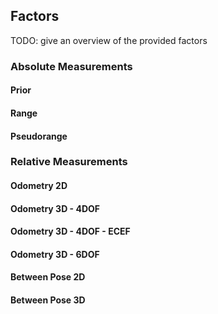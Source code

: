 ## Factors
TODO: give an overview of the provided factors
### Absolute Measurements

#### Prior

#### Range

#### Pseudorange

### Relative Measurements

#### Odometry 2D

#### Odometry 3D - 4DOF

#### Odometry 3D - 4DOF - ECEF

#### Odometry 3D - 6DOF

#### Between Pose 2D

#### Between Pose 3D
